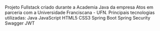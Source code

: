 Projeto Fullstack criado durante a Academia Java da empresa Atos em parceria com a Universidade Franciscana - UFN.
Principais tecnologias utilizadas:
Java
JavaScript 
HTML5 
CSS3 
Spring Boot
Spring Security 
Swagger 
JWT
